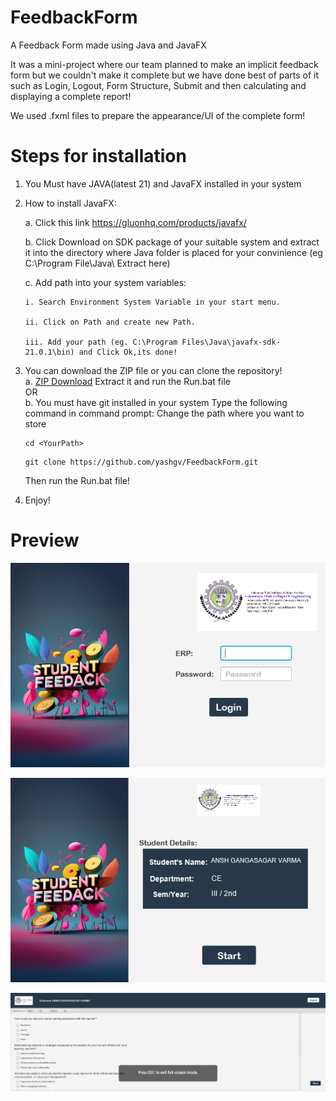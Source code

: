 # FeedbackForm
A Feedback Form made using Java and JavaFX

It was a mini-project where our team planned to make an implicit feedback form but we couldn't make it complete but we have done best of parts of it such as Login, Logout, Form Structure, Submit and then calculating and displaying a complete report!

We used .fxml files to prepare the appearance/UI of the complete form!

# Steps for installation
1.  You Must have JAVA(latest 21) and JavaFX installed in your system
2.  How to install JavaFX:

      a. Click this link https://gluonhq.com/products/javafx/

      b. Click Download on SDK package of your suitable system and extract it into the directory where Java folder is placed for your convinience (eg C:\Program File\Java\   Extract here)

      c. Add path into your system variables:

        i. Search Environment System Variable in your start menu.

        ii. Click on Path and create new Path.

        iii. Add your path (eg. C:\Program Files\Java\javafx-sdk-21.0.1\bin) and Click Ok,its done!


3.  You can download the ZIP file or you can clone the repository!
    <br>
  a. <a href="https://github.com/yashgv/FeedbackForm">ZIP Download</a> 
     Extract it and run the Run.bat file
    <br>
                OR
    <br>
  b. You must have git installed in your system
    Type the following command in command prompt:
    Change the path where you want to store
    
    ```
    cd <YourPath>
    ```
    ```
    git clone https://github.com/yashgv/FeedbackForm.git
    ```
    Then run the Run.bat file!
4. Enjoy!

# Preview

![Alt text](image.png)

![Alt text](image-1.png)

![Alt text](image-2.png)

